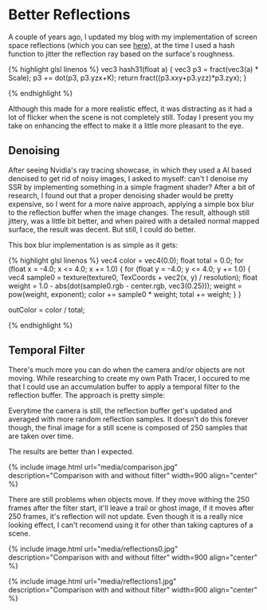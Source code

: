 # Better Reflections

A couple of years ago, I updated my blog with my implementation of screen space reflections (which you can see [here](http://imanolfotia.com/blog/update/2017/03/11/ScreenSpaceReflections.html)), at the time I used a hash function to jitter the reflection ray based on the surface's roughness. 

{% highlight glsl linenos %}
vec3 hash31(float a)
{
   vec3 p3 = fract(vec3(a) * Scale);
   p3 += dot(p3, p3.yzx+K);
   return fract((p3.xxy+p3.yzz)*p3.zyx); 
}

{% endhighlight %}

Although this made for a more realistic effect, it was distracting as it had a lot of flicker when the scene is not completely still. Today I present you my take on enhancing the effect to make it a little more pleasant to the eye.

## Denoising

After seeing Nvidia's ray tracing showcase, in which they used a AI based denoised to get rid of noisy images, I asked to myself: can't I denoise my SSR by implementing something in a simple fragment shader?
After a bit of research, I found out that a proper denoising shader would be pretty expensive, so I went for a more naive approach, applying a simple box blur to the reflection buffer when the image changes.
The result, although still jittery, was a little bit better, and when paired with a detailed normal mapped surface, the result was decent. But still, I could do better.

This box blur implementation is as simple as it gets:

{% highlight glsl linenos %}
vec4 color = vec4(0.0);
float total = 0.0;
for (float x = -4.0; x <= 4.0; x += 1.0) {
    for (float y = -4.0; y <= 4.0; y += 1.0) {
        vec4 sample0 = texture(texture0, TexCoords + vec2(x, y) / resolution);
        float weight = 1.0 - abs(dot(sample0.rgb - center.rgb, vec3(0.25)));
        weight = pow(weight, exponent);
        color += sample0 * weight;
        total += weight;
    }
}

outColor = color / total;

{% endhighlight %}

## Temporal Filter

There's much more you can do when the camera and/or objects are not moving. While researching to create my own Path Tracer, I occured to me that I could use an accumulation buffer to apply a temporal filter to the reflection buffer.
The approach is pretty simple:

Everytime the camera is still, the reflection buffer get's updated and averaged with more random reflection samples. It doesn't do this forever though, the final image for a still scene is composed of 250 samples that are taken over time.

The results are better than I expected.

{% include image.html url="media/comparison.jpg" description="Comparison with and without filter" width=900 align="center" %}

There are still problems when objects move. If they move withing the 250 frames after the filter start, it'll leave a trail or ghost image, if it moves after 250 frames, it's reflection will not update.
Even though it is a really nice looking effect, I can't recomend using it for other than taking captures of a scene.

{% include image.html url="media/reflections0.jpg" description="Comparison with and without filter" width=900 align="center" %}

{% include image.html url="media/reflections1.jpg" description="Comparison with and without filter" width=900 align="center" %}

